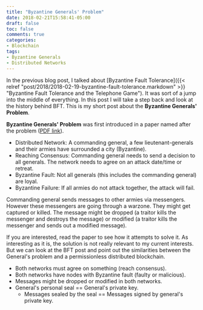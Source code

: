 ```yaml
---
title: "Byzantine Generals' Problem"
date: 2018-02-21T15:58:41-05:00
draft: false
toc: false
comments: true
categories:
- Blockchain
tags:
- Byzantine Generals
- Distributed Networks
---
```


In the previous blog post, I talked about [Byzantine Fault Tolerance]({{< relref "post/2018/2018-02-19-byzantine-fault-tolerance.markdown" >}} "Byzantine Fault Tolerance and the Telephone Game"). It was sort of a jump into the middle of everything. In this post I will take a step back and look at the history behind BFT. This is my short post about the **Byzantine Generals' Problem**.

<!--more-->

**Byzantine Generals' Problem** was first introduced in a paper named after the problem ([PDF link][generals-paper]).

- Distributed Network: A commanding general, a few lieutenant-generals and their armies have surrounded a city (Byzantine).
- Reaching Consensus: Commanding general needs to send a decision to all generals. The network needs to agree on an attack date/time or retreat.
- Byzantine Fault: Not all generals (this includes the commanding general) are loyal.
- Byzantine Failure: If all armies do not attack together, the attack will fail.

Commanding general sends messages to other armies via messengers. However these messengers are going through a warzone. They might get captured or killed. The message might be dropped (a traitor kills the messenger and destroys the message) or modified (a traitor kills the messenger and sends out a modified message).

If you are interested, read the paper to see how it attempts to solve it. As interesting as it is, the solution is not really relevant to my current interests. But we can look at the BFT post and point out the similarities between the General's problem and a permissionless distributed blockchain.

- Both networks must agree on something (reach consensus).
- Both networks have nodes with Byzantine fault (faulty or malicious).
- Messages might be dropped or modified in both networks.
- General's personal seal == General's private key.
    + Messages sealed by the seal == Messages signed by general's private key.

<!-- Links -->

[generals-paper]: https://people.eecs.berkeley.edu/~luca/cs174/byzantine.pdf
